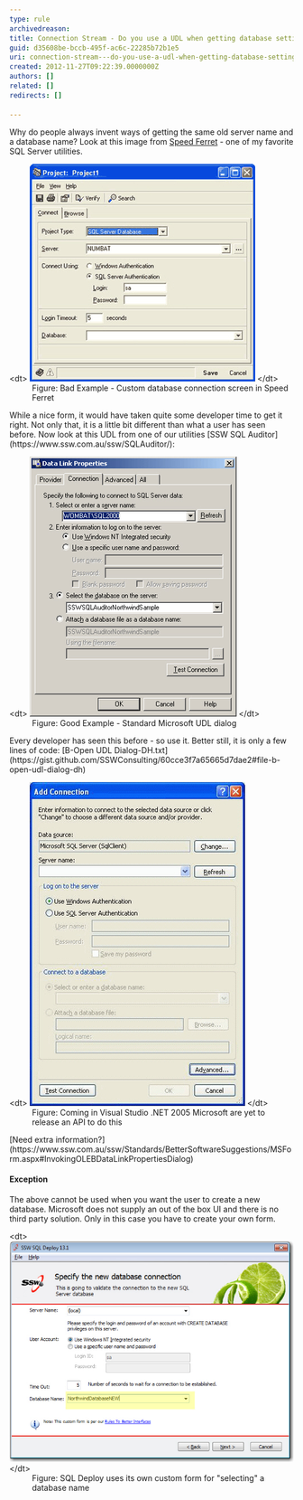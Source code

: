 ```yaml
---
type: rule
archivedreason: 
title: Connection Stream - Do you use a UDL when getting database settings?
guid: d35608be-bccb-495f-ac6c-22285b72b1e5
uri: connection-stream---do-you-use-a-udl-when-getting-database-settings
created: 2012-11-27T09:22:39.0000000Z
authors: []
related: []
redirects: []

---
```


Why do people always invent ways of getting the same old server name and a database name? Look at this image from [Speed Ferret](http://www.ssw.com.au/ssw/Standards/DeveloperGeneral/SQLservertools.aspx#SpeedFerret) - one of my favorite SQL Server utilities.

<!--endintro-->
<dl class="badImage">&lt;dt&gt; <img alt="Custom database connection screen " src="../../assets/CustomDatabaseConnectionScreen.jpg"> &lt;/dt&gt;<dd>Figure: Bad Example - Custom database connection screen in Speed Ferret</dd></dl>
While a nice form, it would have taken quite some developer time to get it right. Not only that, it is a little bit different than what a user has seen before. Now look at this UDL from one of our utilities [SSW SQL Auditor](https://www.ssw.com.au/ssw/SQLAuditor/):
<dl class="goodImage">&lt;dt&gt; <img alt="Standard Microsoft UDL dialog" src="../../assets/StandardMSUDLDialog.jpg"> &lt;/dt&gt;<dd>Figure: Good Example - Standard Microsoft UDL dialog</dd></dl>
Every developer has seen this before - so use it. Better still, it is only a few lines of code: [B-Open UDL Dialog-DH.txt](https://gist.github.com/SSWConsulting/60cce3f7a65665d7dae2#file-b-open-udl-dialog-dh) 
<dl class="image">&lt;dt&gt; <img alt=" Visual Studio .NET 2005 Microsoft are yet to release an API" src="../../assets/ReleaseAPI.jpg"> &lt;/dt&gt;<dd>Figure: Coming in Visual Studio .NET 2005 Microsoft are yet to release an API to do this</dd></dl>
[Need extra information?](https://www.ssw.com.au/ssw/Standards/BetterSoftwareSuggestions/MSForm.aspx#InvokingOLEBDataLinkPropertiesDialog)

#### Exception

The above cannot be used when you want the user to create a new database. Microsoft does not supply an out of the box UI and there is no third party solution. Only in this case you have to create your own form.
<dl class="image">&lt;dt&gt; <img alt="SQL Deploy uses its own custom form " src="../../assets/SQLDeploy.jpg"> &lt;/dt&gt;<dd>Figure: SQL Deploy uses its own custom form for "selecting" a database name</dd></dl>
